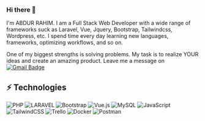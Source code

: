 ### Hi there 👋
I'm ABDUR  RAHIM. I am a Full Stack Web Developer with a wide range of frameworks suck as Laravel, Vue, Jquery, Bootstrap, Tailwindcss, Wordpress, etc. I spend time every day learning new languages, frameworks, optimizing workflows, and so on.

One of my biggest strengths is solving problems. My task is to realize YOUR ideas and create an amazing product. Leave me a message on [![Gmail Badge](https://img.shields.io/badge/-arahimcse@gmail.com-c14438?style=flat-square&logo=Gmail&logoColor=white&link=mailto:arahimcse@gmail.com)](mailto:arahimcse@gmail.com)

## ⚡ Technologies
![PHP](https://img.shields.io/badge/php-%23777BB4.svg?style=for-the-badge&logo=php&logoColor=white) ![LARAVEL](https://img.shields.io/badge/laravel-%FF2D20?style=for-the-badge&logo=laravel) ![Bootstrap](https://img.shields.io/badge/bootstrap-%23563D7C.svg?style=for-the-badge&logo=bootstrap&logoColor=white) ![Vue.js](https://img.shields.io/badge/vuejs-%2335495e.svg?style=for-the-badge&logo=vuedotjs&logoColor=%234FC08D) ![MySQL](https://img.shields.io/badge/mysql-%2300f.svg?style=for-the-badge&logo=mysql&logoColor=white) ![JavaScript](https://img.shields.io/badge/javascript-%23323330.svg?style=for-the-badge&logo=javascript&logoColor=%23F7DF1E) ![TailwindCSS](https://img.shields.io/badge/tailwindcss-%2338B2AC.svg?style=for-the-badge&logo=tailwind-css&logoColor=white)  ![Trello](https://img.shields.io/badge/Trello-%23026AA7.svg?style=for-the-badge&logo=Trello&logoColor=white) ![Docker](https://img.shields.io/badge/docker-%230db7ed.svg?style=for-the-badge&logo=docker&logoColor=white) ![Postman](https://img.shields.io/badge/Postman-FF6C37?style=for-the-badge&logo=postman&logoColor=white)
